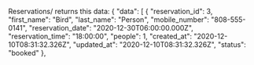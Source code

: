 Reservations/ returns this data:
{
    "data": [
        {
            "reservation_id": 3,
            "first_name": "Bird",
            "last_name": "Person",
            "mobile_number": "808-555-0141",
            "reservation_date": "2020-12-30T06:00:00.000Z",
            "reservation_time": "18:00:00",
            "people": 1,
            "created_at": "2020-12-10T08:31:32.326Z",
            "updated_at": "2020-12-10T08:31:32.326Z",
            "status": "booked"
        },
